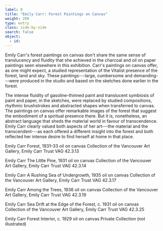 ```yaml
---
label: 8
title: "Emily Carr: Forest Paintings on Canvas"
weight: 209
type: entry
class: side-by-side
search: false
object:
  - id:
---
```

Emily Carr's forest paintings on canvas don't share the same sense of translucency and fluidity that she achieved in the charcoal and oil on paper paintings seen elsewhere in this exhibition. Carr's paintings on canvas offer, as one might expect, a studied representation of the Vitalist presence of the forest, land and sky. These paintings---large, cumbersome and demanding---were produced in the studio and based on the sketches done earlier in the forest.

The intense fluidity of gasoline-thinned paint and translucent symbiosis of paint and paper, in the sketches, were replaced by studied compositions, rhythmic brushstrokes and abstracted shapes when transferred to canvas. The paintings on canvas offer remarkable images of the forest that suggest the embodiment of a spiritual presence there. But it is, nonetheless, an abstract language that sheds the material world in favour of transcendence. Emily Carr clearly valued both aspects of her art---the material and the transcendent---as each offered a different insight into the forest and both reflected her intense desire to find herself at home in that place.


Emily Carr
Forest, 1931–33
oil on canvas
Collection of the Vancouver Art Gallery, Emily Carr Trust
VAG 42.3.13

Emily Carr
The Little Pine, 1931
oil on canvas
Collection of the Vancouver Art Gallery, Emily Carr Trust
VAG 42.3.14

Emily Carr
A Rushing Sea of Undergrowth, 1935
oil on canvas
Collection of the Vancouver Art Gallery, Emily Carr Trust
VAG 42.3.17

Emily Carr
Among the Trees, 1936
oil on canvas
Collection of the Vancouver Art Gallery, Emily Carr Trust
VAG 42.3.19

Emily Carr
Sea Drift at the Edge of the Forest, c. 1931
oil on canvas
Collection of the Vancouver Art Gallery, Emily Carr Trust
VAG 42.3.25

Emily Carr
Forest Interior, c. 1929
oil on canvas
Private Collection
(not illustrated)
